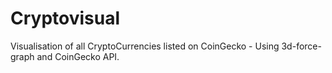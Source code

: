 # Cryptovisual
Visualisation of all CryptoCurrencies listed on CoinGecko - Using 3d-force-graph and CoinGecko API.
